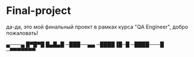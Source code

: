 # Final-project
да-да, это мой финальный проект в рамках курса "QA Engineer", добро пожаловать! 

▄───▄
█▀█▀█
█▄█▄█
─███──▄▄
─████▐█─█
─████───█
─▀▀▀▀▀▀▀

